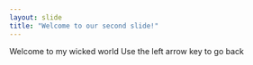 ```yaml
---
layout: slide
title: "Welcome to our second slide!"
---
```

Welcome to my wicked world
Use the left arrow key to go back
